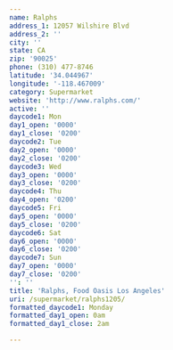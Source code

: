 ```yaml
---
name: Ralphs
address_1: 12057 Wilshire Blvd
address_2: ''
city: ''
state: CA
zip: '90025'
phone: (310) 477-8746
latitude: '34.044967'
longitude: '-118.467009'
category: Supermarket
website: 'http://www.ralphs.com/'
active: ''
daycode1: Mon
day1_open: '0000'
day1_close: '0200'
daycode2: Tue
day2_open: '0000'
day2_close: '0200'
daycode3: Wed
day3_open: '0000'
day3_close: '0200'
daycode4: Thu
day4_open: '0200'
daycode5: Fri
day5_open: '0000'
day5_close: '0200'
daycode6: Sat
day6_open: '0000'
day6_close: '0200'
daycode7: Sun
day7_open: '0000'
day7_close: '0200'
'': ''
title: 'Ralphs, Food Oasis Los Angeles'
uri: /supermarket/ralphs1205/
formatted_daycode1: Monday
formatted_day1_open: 0am
formatted_day1_close: 2am

---
```

